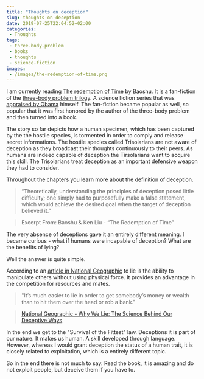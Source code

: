 ```yaml
---
title: "Thoughts on deception"
slug: thoughts-on-deception
date: 2019-07-25T22:04:52+02:00
categories:
 - Thoughts
tags:
 - three-body-problem
 - books
 - thoughts
 - science-fiction
images:
 - /images/the-redemption-of-time.png
---
```


I am currently reading [The redemption of Time](https://www.goodreads.com/book/show/36262251-the-redemption-of-time) by Baoshu. It is a fan-fiction of the [three-body problem trilogy](https://www.goodreads.com/series/189931). A science fiction series that was [appraised by Obama](https://www.tor.com/2017/01/17/barack-obama-books-the-three-body-problem/) himself. The fan-fiction became popular as well, so popular that it was first honored by the author of the three-body problem and then turned into a book.

The story so far depicts how a human specimen, which has been captured by the the hostile species, is tormented in order to comply and release secret informations. The hostile species called Trisolarians are not aware of deception as they broadcast their thoughts continuously to their peers. As humans are indeed capable of deception the Tirsolarians want to acquire this skill. The Trisolarians treat deception as an important defensive weapon they had to consider.

Throughout the chapters you learn more about the definition of deception.

> “Theoretically, understanding the principles of deception posed little difficulty; one simply had to purposefully make a false statement, which would achieve the desired goal when the target of deception believed it.”

> Excerpt From: Baoshu & Ken Liu - “The Redemption of Time”

The very absence of deceptions gave it an entirely different meaning. I became curious - what if humans were incapable of deception? What are the benefits of lying?

Well the answer is quite simple.

According to an [article in National Geographic](https://www.nationalgeographic.com/magazine/2017/06/lying-hoax-false-fibs-science/) to lie is the ability to manipulate others without using physical force. It provides an advantage in the competition for resources and mates.

> "It’s much easier to lie in order to get somebody’s money or wealth than to hit them over the head or rob a bank."

> [National Geographic - Why We Lie: The Science Behind Our Deceptive Ways](https://www.nationalgeographic.com/magazine/2017/06/lying-hoax-false-fibs-science/)

In the end we get to the "Survival of the Fittest" law. Deceptions it is part of our nature. It makes us human. A skill developed through language. However, whereas I would grant deception the status of a human trait, it is closely related to exploitation, which is a entirely different topic.

So in the end there is not much to say. Read the book, it is amazing and do not exploit people, but deceive them if you have to.
